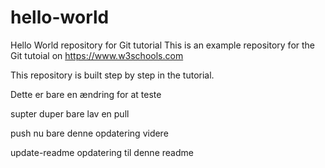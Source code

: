 ﻿# hello-world
Hello World repository for Git tutorial
This is an example repository for the Git tutoial on https://www.w3schools.com

This repository is built step by step in the tutorial.

Dette er bare en ændring for at teste

supter duper bare lav en pull

push nu bare denne opdatering videre

update-readme opdatering til denne readme
